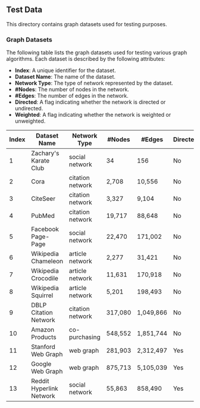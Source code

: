 ## Test Data

This directory contains graph datasets used for testing purposes.

### Graph Datasets

The following table lists the graph datasets used for testing various graph algorithms.
Each dataset is described by the following attributes:

- **Index**: A unique identifier for the dataset.
- **Dataset Name**: The name of the dataset.
- **Network Type**: The type of network represented by the dataset.
- **\#Nodes**: The number of nodes in the network.
- **\#Edges**: The number of edges in the network.
- **Directed**: A flag indicating whether the network is directed or undirected.
- **Weighted**: A flag indicating whether the network is weighted or unweighted.

| Index | Dataset Name             | Network Type     | \#Nodes | \#Edges   | Directed | Weighted | Download Link                                                               |
|-------|--------------------------|------------------|---------|-----------|----------|----------|-----------------------------------------------------------------------------|
| 1     | Zachary's Karate Club    | social network   | 34      | 156       | No       | No       | [Link](http://vlado.fmf.uni-lj.si/pub/networks/data/Ucinet/UciData.htm)     |
| 2     | Cora                     | citation network | 2,708   | 10,556    | No       | No       | [Link](https://linqs.org/datasets/#cora)                                    |
| 3     | CiteSeer                 | citation network | 3,327   | 9,104     | No       | No       | [Link](https://linqs.org/datasets/#citeseer-doc-classification)             |
| 4     | PubMed                   | citation network | 19,717  | 88,648    | No       | Yes      | [Link](https://linqs.org/datasets/#pubmed-diabetes)                         |
| 5     | Facebook Page-Page       | social network   | 22,470  | 171,002   | No       | No       | [Link](http://snap.stanford.edu/data/facebook-large-page-page-network.html) |
| 6     | Wikipedia Chameleon      | article network  | 2,277   | 31,421    | No       | No       | [Link](https://snap.stanford.edu/data/wikipedia-article-networks.html)      |
| 7     | Wikipedia Crocodile      | article network  | 11,631  | 170,918   | No       | No       | [Link](https://snap.stanford.edu/data/wikipedia-article-networks.html)      |
| 8     | Wikipedia Squirrel       | article network  | 5,201   | 198,493   | No       | No       | [Link](https://snap.stanford.edu/data/wikipedia-article-networks.html)      |
| 9     | DBLP Citation Network    | citation network | 317,080 | 1,049,866 | No       | No       | [Link](http://snap.stanford.edu/data/com-DBLP.html)                         |
| 10    | Amazon Products          | co-purchasing    | 548,552 | 1,851,744 | No       | Yes      | [Link](http://snap.stanford.edu/data/amazon-meta.html)                      |
| 11    | Stanford Web Graph       | web graph        | 281,903 | 2,312,497 | Yes      | No       | [Link](http://snap.stanford.edu/data/web-Stanford.html)                     |
| 12    | Google Web Graph         | web graph        | 875,713 | 5,105,039 | Yes      | No       | [Link](http://snap.stanford.edu/data/web-Google.html)                       |
| 13    | Reddit Hyperlink Network | social network   | 55,863  | 858,490   | Yes      | Yes      | [Link](http://snap.stanford.edu/data/soc-RedditHyperlinks.html)             |
